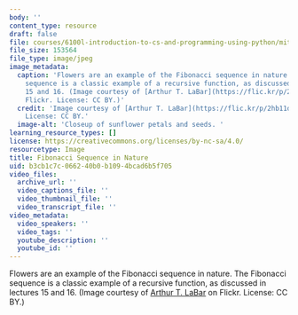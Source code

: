 ```yaml
---
body: ''
content_type: resource
draft: false
file: courses/6100l-introduction-to-cs-and-programming-using-python/mit6_100l_f22.jpeg
file_size: 153564
file_type: image/jpeg
image_metadata:
  caption: 'Flowers are an example of the Fibonacci sequence in nature. The Fibonacci
    sequence is a classic example of a recursive function, as discussed in lectures
    15 and 16. (Image courtesy of [Arthur T. LaBar](https://flic.kr/p/2hb11de) on
    Flickr. License: CC BY.)'
  credit: 'Image courtesy of [Arthur T. LaBar](https://flic.kr/p/2hb11de) on Flickr.
    License: CC BY.'
  image-alt: 'Closeup of sunflower petals and seeds. '
learning_resource_types: []
license: https://creativecommons.org/licenses/by-nc-sa/4.0/
resourcetype: Image
title: Fibonacci Sequence in Nature
uid: b3cb1c7c-0662-40b0-b109-4bcad6b5f705
video_files:
  archive_url: ''
  video_captions_file: ''
  video_thumbnail_file: ''
  video_transcript_file: ''
video_metadata:
  video_speakers: ''
  video_tags: ''
  youtube_description: ''
  youtube_id: ''
---
```

Flowers are an example of the Fibonacci sequence in nature. The Fibonacci sequence is a classic example of a recursive function, as discussed in lectures 15 and 16. (Image courtesy of [Arthur T. LaBar](https://flic.kr/p/2hb11de) on Flickr. License: CC BY.)